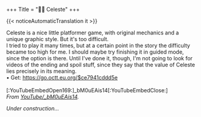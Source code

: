 +++
Title = "🧗‍♀️ Celeste"
+++

{{< noticeAutomaticTranslation it >}}



Celeste is a nice little platformer game, with original mechanics and a unique graphic style. But it's too difficult.  
I tried to play it many times, but at a certain point in the story the difficulty became too high for me. I should maybe try finishing it in guided mode, since the option is there. Until I've done it, though, I'm not going to look for videos of the ending and spoil stuff, since they say that the value of Celeste lies precisely in its meaning.  
	• Get: <https://go.octt.eu.org/$ce7941cddd5e>  
<br/>[:YouTubeEmbedOpen169:]_bM0uEAis14[:YouTubeEmbedClose:]  
<cite>From <a href="https://youtu.be/_bM0uEAis14">YouTube/_bM0uEAis14</a>.</cite>

_Under construction..._